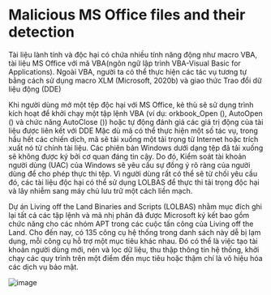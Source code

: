 # Malicious MS Office files and their detection

Tài liệu lành tính và độc hại có chứa nhiều tính năng động như macro VBA, tài liệu MS Office với mã VBA(ngôn ngữ lập trình VBA-Visual Basic for Applications).
Ngoài VBA, người ta có thể thực hiện các tác vụ tương tự bằng cách sử dụng macro XLM (Microsoft, 2020b) và giao thức Trao đổi dữ liệu động (DDE)

Khi người dùng mở một tệp độc hại với MS Office, kẻ thù sẽ sử dụng trình kích hoạt để khởi chạy một tập lệnh VBA 
(ví dụ: orkbook_Open (), AutoOpen () và chức năng AutoClose ()) hoặc tự động đánh giá các giá trị động của tài liệu được liên kết với DDE
Mặc dù mã có thể thực hiện một số tác vụ, trong hầu hết các chiến dịch, mã sẽ tải xuống một tải trọng từ Internet hoặc trích xuất nó từ chính tài liệu.
Các phiên bản Windows dưới dạng tệp đã tải xuống sẽ không được ký bởi cơ quan đáng tin cậy. Do đó, Kiểm soát tài khoản người dùng (UAC) của Windows sẽ yêu cầu sự đồng ý rõ ràng của người dùng để cho phép thực thi tệp. Vì người dùng rất có thể sẽ từ chối yêu cầu đó, các tài liệu độc hại có thể sử dụng LOLBAS để thực thi tải trọng độc hại và lây nhiễm sang máy chủ lưu trữ một cách liền mạch.

Dự án Living off the Land Binaries and Scripts (LOLBAS) nhằm mục đích ghi lại tất cả các tập lệnh và mã nhị phân đã được Microsoft ký kết bao gồm chức năng cho các nhóm APT trong các cuộc tấn công của Living off the Land. Cho đến nay, có 135 công cụ hệ thống trong danh sách này dễ bị lạm dụng, mỗi công cụ hỗ trợ một mục tiêu khác nhau. Đó có thể là việc tạo tài khoản người dùng mới, nén và lọc dữ liệu, thu thập thông tin hệ thống, khởi chạy các quy trình trên một điểm đến mục tiêu hoặc thậm chí là vô hiệu hóa các dịch vụ bảo mật.

![image](https://user-images.githubusercontent.com/62002485/165015428-1153c90a-aef5-43ea-9fe0-13a5c1a0ec58.png)
